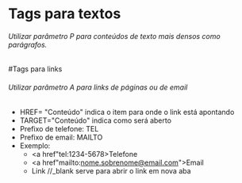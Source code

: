 # Tags para textos
###### Utilizar parâmetro P para conteúdos de texto mais densos como parágrafos.

#Tags para links
###### Utilizar parâmetro A para links de páginas ou de email
 - HREF= "Conteúdo" indica o item para onde o link está apontando
 - TARGET="Conteúdo" indica como será aberto
 - Prefixo de telefone: TEL
 - Prefixo de email: MAILTO
 - Exemplo:
    - <a href"tel:1234-5678>Telefone</a>
    - <a href"mailto:nome.sobrenome@email.com">Email</a>
    - <a target="_blank">Link</a> //_blank serve para abrir o link em nova aba